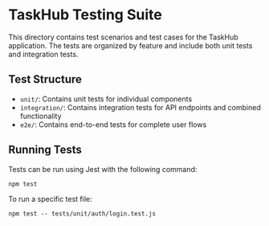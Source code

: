# TaskHub Testing Suite

This directory contains test scenarios and test cases for the TaskHub application. The tests are organized by feature and include both unit tests and integration tests.

## Test Structure
- `unit/`: Contains unit tests for individual components
- `integration/`: Contains integration tests for API endpoints and combined functionality
- `e2e/`: Contains end-to-end tests for complete user flows

## Running Tests
Tests can be run using Jest with the following command:
```
npm test
```

To run a specific test file:
```
npm test -- tests/unit/auth/login.test.js
```